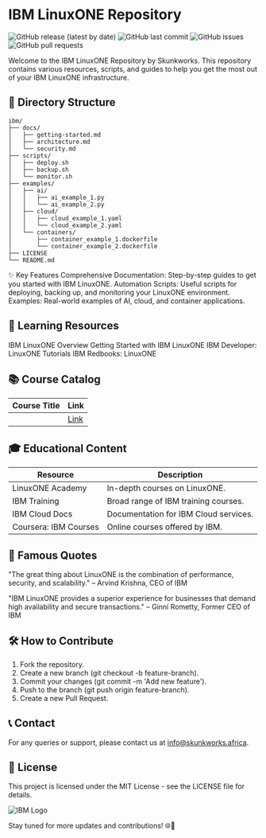 # IBM LinuxONE Repository

![GitHub release (latest by date)](https://img.shields.io/github/v/release/skunkworksza/ibm)
![GitHub last commit](https://img.shields.io/github/last-commit/skunkworksza/ibm)
![GitHub issues](https://img.shields.io/github/issues/skunkworksza/ibm)
![GitHub pull requests](https://img.shields.io/github/issues-pr/skunkworksza/ibm)

Welcome to the IBM LinuxONE Repository by Skunkworks. This repository contains various resources, scripts, and guides to help you get the most out of your IBM LinuxONE infrastructure.

## 📂 Directory Structure

```plaintext
ibm/
├── docs/
│   ├── getting-started.md
│   ├── architecture.md
│   └── security.md
├── scripts/
│   ├── deploy.sh
│   ├── backup.sh
│   └── monitor.sh
├── examples/
│   ├── ai/
│   │   ├── ai_example_1.py
│   │   └── ai_example_2.py
│   ├── cloud/
│   │   ├── cloud_example_1.yaml
│   │   └── cloud_example_2.yaml
│   └── containers/
│       ├── container_example_1.dockerfile
│       └── container_example_2.dockerfile
├── LICENSE
└── README.md
```

✨ Key Features
Comprehensive Documentation: Step-by-step guides to get you started with IBM LinuxONE.
Automation Scripts: Useful scripts for deploying, backing up, and monitoring your LinuxONE environment.
Examples: Real-world examples of AI, cloud, and container applications.

## 📖 Learning Resources
IBM LinuxONE Overview
Getting Started with IBM LinuxONE
IBM Developer: LinuxONE Tutorials
IBM Redbooks: LinuxONE

## 📚 Course Catalog
| Course Title | Link |
| --- | --- |
|  | [Link]() |

## 🎓 Educational Content
| Resource | Description |
| --- | --- |
| LinuxONE Academy | In-depth courses on LinuxONE. |
| IBM Training | Broad range of IBM training courses. |
| IBM Cloud Docs | Documentation for IBM Cloud services. |
| Coursera: IBM Courses | Online courses offered by IBM. |

## 📢 Famous Quotes
"The great thing about LinuxONE is the combination of performance, security, and scalability."
– Arvind Krishna, CEO of IBM

"IBM LinuxONE provides a superior experience for businesses that demand high availability and secure transactions."
– Ginni Rometty, Former CEO of IBM

## 🛠️ How to Contribute
1. Fork the repository.
2. Create a new branch (git checkout -b feature-branch).
3. Commit your changes (git commit -m 'Add new feature').
4. Push to the branch (git push origin feature-branch).
5. Create a new Pull Request.

## 📞 Contact
For any queries or support, please contact us at info@skunkworks.africa.

## 📄 License
This project is licensed under the MIT License - see the LICENSE file for details.

![IBM Logo](https://example.com/ibm_logo.png)

Stay tuned for more updates and contributions! 🌐🚀
